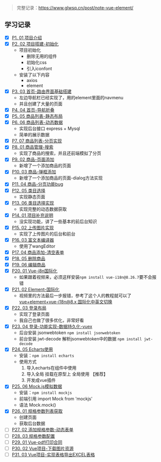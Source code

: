 > 完整记录：https://www.glwsq.cn/post/note-vue-element/

## 学习记录
- [x] [P1. 01 项目介绍](https://www.bilibili.com/video/BV1j5411o7xH?p=1)
- [x] [P2. 02 项目搭建-初始化](https://www.bilibili.com/video/BV1j5411o7xH?p=2)
  - 项目初始化
    - 删除无用的组件
    - 初始化css
    - 引入iconfont
  - 安装了以下内容
    - axios
    - element
- [x] [P3. 03 首页-路由界面基础搭建](https://www.bilibili.com/video/BV1j5411o7xH?p=3)
  - 左边导航栏已经实现了，用的element里面的navmenu
  - 并且创建了大量的页面
- [x] [P4. 04 首页-导航折叠](https://www.bilibili.com/video/BV1j5411o7xH?p=4)
- [x] [P5. 05 商品列表-静态布局](https://www.bilibili.com/video/BV1j5411o7xH?p=5)
- [x] [P6. 06 商品列表-动态数据](https://www.bilibili.com/video/BV1j5411o7xH?p=6)
  - 实现后台接口 express + Mysql
  - 简单的展示数据
- [x] [P7. 07 商品列表-分页实现](https://www.bilibili.com/video/BV1j5411o7xH?p=7)
- [x] [P8. 01 商品管理-搜索](https://www.bilibili.com/video/BV1j5411o7xH?p=8)
  - 实现了商品的搜索，并且还前端模拟了分页
- [x] [P9. 02 商品-页面添加](https://www.bilibili.com/video/BV1j5411o7xH?p=9)
  - 新增了一个添加商品的页面
- [x] [P10. 03 商品-弹框添加](https://www.bilibili.com/video/BV1j5411o7xH?p=10)
  - 新增了一个添加商品的页面-dialog方法实现
- [x] [P11. 04 商品-分页功能bug](https://www.bilibili.com/video/BV1j5411o7xH?p=11)
- [x] [P12. 05 类目选择](https://www.bilibili.com/video/BV1j5411o7xH?p=12)
  - 实现静态页面
- [x] [P13. 06 类目选择实现](https://www.bilibili.com/video/BV1j5411o7xH?p=13)
  - 实现完整的动态数据获取
- [x] [P14. 01 项目补充说明](https://www.bilibili.com/video/BV1j5411o7xH?p=14)
  - 没实现功能，讲了一些基本的前后台知识
- [x] [P15. 02 上传图片实现](https://www.bilibili.com/video/BV1j5411o7xH?p=15)
  - 实现了上传图片的后台和前台
- [x] [P16. 03 富文本编译器](https://www.bilibili.com/video/BV1j5411o7xH?p=16)
  - 使用了wangEditor
- [x] [P17. 04 商品添加-清空表单](https://www.bilibili.com/video/BV1j5411o7xH?p=17)
- [x] [P18. 05 删除商品](https://www.bilibili.com/video/BV1j5411o7xH?p=18)
- [x] [P19. 06 编辑商品](https://www.bilibili.com/video/BV1j5411o7xH?p=19)
- [x] [P20. 01 Vue-i8n国际化](https://www.bilibili.com/video/BV1j5411o7xH?p=20)
  - 如果跟着视频来，必须这样安装`npm install vue-i18n@8.26.7`要不会报错
- [x] [P21. 02 Element-国际化](https://www.bilibili.com/video/BV1j5411o7xH?p=21)
  - 视频里的方法最后一步报错，参考了这个人的教程就可以了 [vue+element+vue-i18n@8.x 国际化中英文切换](https://blog.csdn.net/songhsia/article/details/104800966)
- [x] [P22. 03 登录布局](https://www.bilibili.com/video/BV1j5411o7xH?p=22)
  - 实现了登录页面
  - 我自己也做了很多优化，非常好看
- [x] [P23. 04 登录-功能实现-数据持久化-vuex](https://www.bilibili.com/video/BV1j5411o7xH?p=23)
  - 后台安装 jsonwebtoken `npm install jsonwebtoken`
  - 前台安装 jwt-decode 解析jsonwebtoken中的数据 `npm install jwt-decode`
- [x] [P24. 05 Echarts使用](https://www.bilibili.com/video/BV1j5411o7xH?p=24)
  - 安装：`npm install echarts`
  - 使用方式
    1. 导入echarts在组件中使用
    2. 导入全局 挂载在原型上 全局使用 【推荐】
    3. 开发成vue插件
- [x] [P25. 06 Mock.js模拟数据](https://www.bilibili.com/video/BV1j5411o7xH?p=25)
  - 安装：`npm install mockjs`
  - 前端引用 import Mock from 'mockjs'
  - 语法 Mock.mock()
- [x] [P26. 01 规格参数列表获取](https://www.bilibili.com/video/BV1j5411o7xH?p=26)
  - 创建页面
  - 获取后台数据
- [ ] [P27. 02 添加规格参数-动态表单](https://www.bilibili.com/video/BV1j5411o7xH?p=27)
- [ ] [P28. 03 规格参数配置](https://www.bilibili.com/video/BV1j5411o7xH?p=28)
- [ ] [P29. 01 Vue-pdf打印合同](https://www.bilibili.com/video/BV1j5411o7xH?p=29)
- [ ] [P30. 02 Vue项目-下载图片资源](https://www.bilibili.com/video/BV1j5411o7xH?p=30)
- [ ] [P31. 03 Vue项目-实现表格导出EXCEL表格](https://www.bilibili.com/video/BV1j5411o7xH?p=31)
